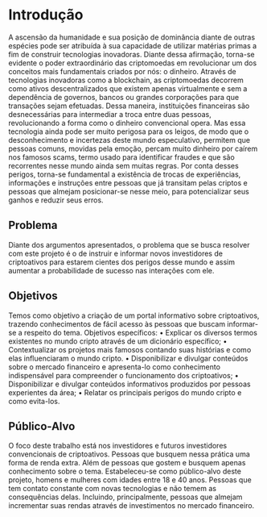 # Introdução

A ascensão da humanidade e sua posição de dominância diante de outras espécies pode ser atribuída à sua capacidade de utilizar matérias primas a fim de construir tecnologias inovadoras. Diante dessa afirmação, torna-se evidente o poder extraordinário das criptomoedas em revolucionar um dos conceitos mais fundamentais criados por nós: o dinheiro. 
Através de tecnologias inovadoras como a blockchain, as criptomoedas decorrem como ativos descentralizados que existem apenas virtualmente e sem a dependência de governos, bancos ou grandes corporações para que transações sejam efetuadas. Dessa maneira, instituições financeiras são desnecessárias para intermediar a troca entre duas pessoas, revolucionando a forma como o dinheiro convencional opera. 
Mas essa tecnologia ainda pode ser muito perigosa para os leigos, de modo que o desconhecimento e incertezas deste mundo especulativo, permitem que pessoas comuns, movidas pela emoção, percam muito dinheiro por caírem nos famosos scams, termo usado para identificar fraudes e que são recorrentes nesse mundo ainda sem muitas regras. Por conta desses perigos, torna-se fundamental a existência de trocas de experiências, informações e instruções entre pessoas que já transitam pelas criptos e pessoas que almejam posicionar-se nesse meio, para potencializar seus ganhos e reduzir seus erros. 


## Problema

Diante dos argumentos apresentados, o problema que se busca resolver com este projeto é o de instruir e informar novos investidores de criptoativos para estarem cientes dos perigos desse mundo e assim aumentar a probabilidade de sucesso nas interações com ele.   

## Objetivos

Temos como objetivo a criação de um portal informativo sobre criptoativos, trazendo conhecimentos de fácil acesso às pessoas que buscam informar-se a respeito do tema. 
Objetivos específicos: 
•	Explicar os diversos termos existentes no mundo cripto através de um dicionário específico;
•	Contextualizar os projetos mais famosos contando suas histórias e como elas influenciaram o mundo cripto. 
•	Disponibilizar e divulgar conteúdos sobre o mercado financeiro e apresenta-lo como conhecimento indispensável para compreender o funcionamento dos criptoativos;
•	Disponibilizar e divulgar conteúdos informativos produzidos por pessoas experientes da área;
•	Relatar os principais perigos do mundo cripto e como evita-los. 


## Público-Alvo

O foco deste trabalho está nos investidores e futuros investidores convencionais de criptoativos. Pessoas que busquem nessa prática uma forma de renda extra. Além de pessoas que gostem e busquem apenas conhecimento sobre o tema. 
	Estabeleceu-se como público-alvo deste projeto, homens e mulheres com idades entre 18 e 40 anos. Pessoas que tem contato constante com novas tecnologias e não temem as consequências delas. Incluindo, principalmente, pessoas que almejam incrementar suas rendas através de investimentos no mercado financeiro.   

